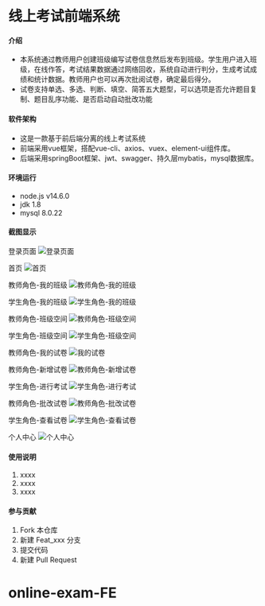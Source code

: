 # 线上考试前端系统

#### 介绍
- 本系统通过教师用户创建班级编写试卷信息然后发布到班级。学生用户进入班级，在线作答，考试结果数据通过网络回收，系统自动进行判分，生成考试成绩和统计数据。教师用户也可以再次批阅试卷，确定最后得分。
- 试卷支持单选、多选、判断、填空、简答五大题型，可以选项是否允许题目复制、题目乱序功能、是否启动自动批改功能

#### 软件架构
- 这是一款基于前后端分离的线上考试系统
- 前端采用vue框架，搭配vue-cli、axios、vuex、element-ui组件库。
- 后端采用springBoot框架、jwt、swagger、持久层mybatis，mysql数据库。

#### 环境运行
- node.js v14.6.0
- jdk 1.8
- mysql 8.0.22


#### 截图显示
登录页面
![登录页面](https://images.gitee.com/uploads/images/2021/0321/173124_7908d324_7451960.png "snipaste20210321_172951.png")

首页
![首页](https://images.gitee.com/uploads/images/2021/0321/173220_9cd27950_7451960.png "snipaste20210321_173208.png")

教师角色-我的班级
![教师角色-我的班级](https://images.gitee.com/uploads/images/2021/0321/173345_6108fa9a_7451960.png "snipaste20210321_173337.png")

学生角色-我的班级
![学生角色-我的班级](https://images.gitee.com/uploads/images/2021/0321/173532_e3e22c7f_7451960.png "snipaste20210321_173521.png")

教师角色-班级空间
![教师角色-班级空间](https://images.gitee.com/uploads/images/2021/0410/221614_6a8362ed_7451960.png "snipaste20210410_221408.png")

学生角色-班级空间
![学生角色-班级空间](https://images.gitee.com/uploads/images/2021/0410/221535_4be0db63_7451960.png "snipaste20210410_221322.png")

教师角色-我的试卷
![我的试卷](https://images.gitee.com/uploads/images/2021/0410/222018_e33d5c18_7451960.png "我的试卷.png")

教师角色-新增试卷
![教师角色-新增试卷](https://images.gitee.com/uploads/images/2021/0321/183312_3fdbf5bc_7451960.png "QQ截图20210321183224.png")

学生角色-进行考试
![学生角色-进行考试](https://images.gitee.com/uploads/images/2021/0321/182159_58e99e65_7451960.png "M$IJLK`KQCVU0X6AF0%GJK5.png")

教师角色-批改试卷
![教师角色-批改试卷](https://images.gitee.com/uploads/images/2021/0321/182446_862907e5_7451960.png "QQ截图20210321182421.png")

学生角色-查看试卷
![学生角色-查看试卷](https://images.gitee.com/uploads/images/2021/0321/182601_9d5c4d0e_7451960.png "QQ截图20210321182542.png")

个人中心
![个人中心](https://images.gitee.com/uploads/images/2021/0410/221744_79d7b8f0_7451960.png "snipaste20210410_221450.png")

#### 使用说明

1.  xxxx
2.  xxxx
3.  xxxx

#### 参与贡献

1.  Fork 本仓库
2.  新建 Feat_xxx 分支
3.  提交代码
4.  新建 Pull Request


# online-exam-FE

